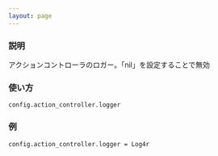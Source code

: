 ```yaml
---
layout: page
---
```


### 説明

アクションコントローラのロガー。「nil」を設定することで無効

### 使い方

    config.action_controller.logger

### 例

    config.action_controller.logger = Log4r

